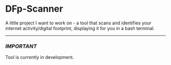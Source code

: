 # DFp-Scanner
A little project I want to work on - a tool that scans and identifies your internet activity/digital footprint, displaying it for you in a bash terminal.

---

### *IMPORTANT*
Tool is currently in development.
